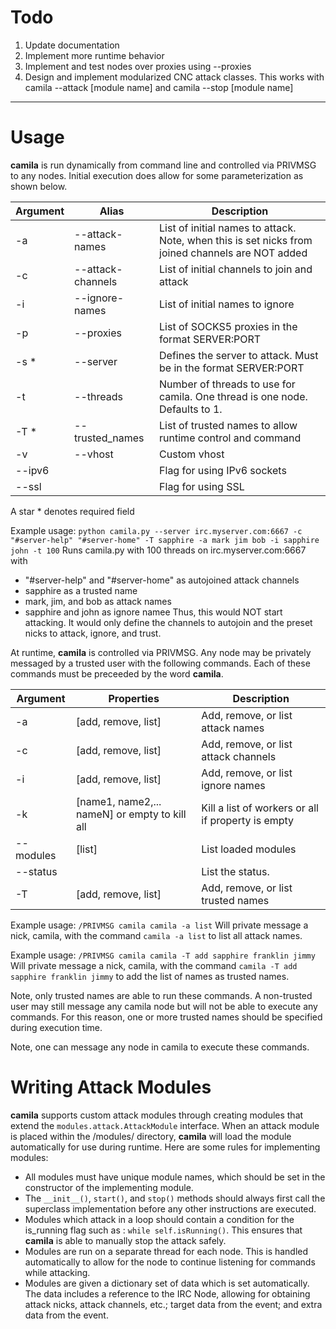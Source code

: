 # Todo
1. Update documentation
2. Implement more runtime behavior
3. Implement and test nodes over proxies using --proxies
4. Design and implement modularized CNC attack classes. This works with camila --attack [module name] and camila --stop [module name]


-----


# Usage
**camila** is run dynamically from command line and controlled via PRIVMSG to any nodes. Initial execution does allow for some parameterization as shown below.


| Argument | Alias             | Description                                                                                      |
| -------- | ----------------- | ------------------------------------------------------------------------------------------------ |
| -a       | --attack-names    | List of initial names to attack. Note, when this is set nicks from joined channels are NOT added |
| -c       | --attack-channels | List of initial channels to join and attack                                                      |
| -i       | --ignore-names    | List of initial names to ignore                                                                  |
| -p       | --proxies         | List of SOCKS5 proxies in the format SERVER:PORT                                                 |
| -s *     | --server          | Defines the server to attack. Must be in the format SERVER:PORT                                  |
| -t       | --threads         | Number of threads to use for camila. One thread is one node. Defaults to 1.                      |
| -T *     | --trusted_names   | List of trusted names to allow runtime control and command                                       |
| -v       | --vhost           | Custom vhost                                                                                     |
| --ipv6   |                   | Flag for using IPv6 sockets                                                                      |
| --ssl    |                   | Flag for using SSL                                                                               |

A star * denotes required field

Example usage:
`python camila.py --server irc.myserver.com:6667 -c "#server-help" "#server-home" -T sapphire -a mark jim bob -i sapphire john -t 100`
Runs camila.py with 100 threads on irc.myserver.com:6667 with
* "#server-help" and "#server-home" as autojoined attack channels
* sapphire as a trusted name
* mark, jim, and bob as attack names
* sapphire and john as ignore namee
Thus, this would NOT start attacking. It would only define the channels to autojoin and the preset nicks to attack, ignore, and trust.

At runtime, **camila** is controlled via PRIVMSG. Any node may be privately messaged by a trusted user with the following commands.
Each of these commands must be preceeded by the word **camila**.


| Argument  | Properties                                    | Description                                        |
| --------- | --------------------------------------------- | -------------------------------------------------- |
| -a        | [add, remove, list]                           | Add, remove, or list attack names                  |
| -c        | [add, remove, list]                           | Add, remove, or list attack channels               |
| -i        | [add, remove, list]                           | Add, remove, or list ignore names                  |
| -k        | [name1, name2,... nameN] or empty to kill all | Kill a list of workers or all if property is empty |
| --modules | [list]                                        | List loaded modules			         |
| --status  |                                               | List the status.                                   |
| -T        | [add, remove, list]                           | Add, remove, or list trusted names                 |

Example usage:
`/PRIVMSG camila camila -a list`
Will private message a nick, camila, with the command `camila -a list` to list all attack names.

Example usage:
`/PRIVMSG camila camila -T add sapphire franklin jimmy`
Will private message a nick, camila, with the command `camila -T add sapphire franklin jimmy` to add the list of names as trusted names.

Note, only trusted names are able to run these commands. A non-trusted user may still message any camila node but will not be able to execute any commands. For this reason, one or more trusted names should be specified during execution time.

Note, one can message any node in camila to execute these commands.

# Writing Attack Modules
**camila** supports custom attack modules through creating modules that extend the `modules.attack.AttackModule` interface. When an attack module is placed within the /modules/ directory, **camila** will load the module automatically for use during runtime. Here are some rules for implementing modules:

* All modules must have unique module names, which should be set in the constructor of the implementing module.
* The `__init__()`, `start()`, and `stop()` methods should always first call the superclass implementation before any other instructions are executed.
* Modules which attack in a loop should contain a condition for the is_running flag such as : `while self.isRunning()`. This ensures that **camila** is able to manually stop the attack safely.
* Modules are run on a separate thread for each node. This is handled automatically to allow for the node to continue listening for commands while attacking.
* Modules are given a dictionary set of data which is set automatically. The data includes a reference to the IRC Node, allowing for obtaining attack nicks, attack channels, etc.; target data from the event; and extra data from the event.
